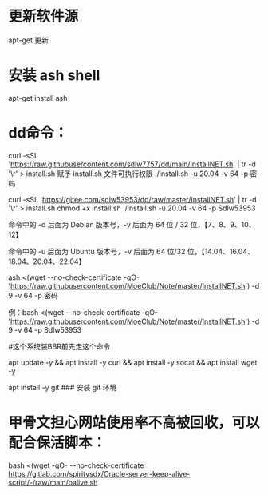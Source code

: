 # 更新软件源
apt-get 更新

# 安装 ash shell
apt-get install ash

# dd命令：

curl -sSL 'https://raw.githubusercontent.com/sdlw7757/dd/main/InstallNET.sh' | tr -d '\r' > install.sh
赋予 install.sh 文件可执行权限
./install.sh -u 20.04 -v 64 -p 密码


curl -sSL 'https://gitee.com/sdlw53953/dd/raw/master/InstallNET.sh' | tr -d '\r' > install.sh
chmod +x install.sh
./install.sh -u 20.04 -v 64 -p Sdlw53953


命令中的 -d 后面为 Debian 版本号，-v 后面为 64 位 / 32 位，【7、8、9、10、12】

命令中的 -u 后面为 Ubuntu 版本号，-v 后面为 64 位/32 位，【14.04、16.04、18.04、20.04、22.04】


ash <(wget --no-check-certificate -qO- 'https://raw.githubusercontent.com/MoeClub/Note/master/InstallNET.sh') -d 9 -v 64 -p 密码

例：bash <(wget --no-check-certificate -qO- 'https://raw.githubusercontent.com/MoeClub/Note/master/InstallNET.sh') -d 9 -v 64 -p Sdlw53953


#这个系统装BBR前先走这个命令

apt update -y && apt install -y curl && apt install -y socat && apt install wget -y

apt install -y git   ### 安装 git 环境

# 甲骨文担心网站使用率不高被回收，可以配合保活脚本：

bash <(wget -qO- --no-check-certificate https://gitlab.com/spiritysdx/Oracle-server-keep-alive-script/-/raw/main/oalive.sh


